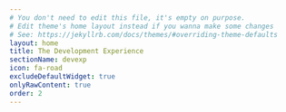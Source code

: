 ```yaml
---
# You don't need to edit this file, it's empty on purpose.
# Edit theme's home layout instead if you wanna make some changes
# See: https://jekyllrb.com/docs/themes/#overriding-theme-defaults
layout: home
title: The Development Experience
sectionName: devexp
icon: fa-road
excludeDefaultWidget: true
onlyRawContent: true
order: 2
---
```


<script type="text/javascript">

    var npsConfig = { 
      styling: { 
        backgroundHoverColour: 'DarkOrchid', 
        foregroundHoverColour: 'white', 
        backgroundColour: 'DarkMagenta',
        foregroundColour: 'white', 
        top: '20px', 
        right: '20px'
      },
      settings: {
        introductionStatement: 'Thank you for reading this far! Please let us know how it\'s going...',
        mainQuestion: 'On a scale of 1 - 10, how easy is this documentation to understand? (10 being best)',
        answerRanges: [
          {
            start: 1,
            end: 4,
            question: 'How would you do it, starting from scratch?'
          },
          {
            start: 5,
            end: 6,
            question: 'What types of things are missing from the documentation?'
          },
          {
            start: 7,
            end: 8,
            question: 'Do we need to include any specific information that\'s been missed?'
          },
          {
            start: 9,
            end: 10,
            question: 'What would complete this documentation and make it perfect?'
          }
        ],
        timeOutOnAnswer: 180,
	widgetName: 'purple-widget'
      }
    };

    initialzeCodeRedNpsWidget(npsConfig);

</script>
